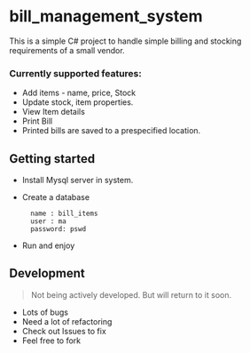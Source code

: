 # bill_management_system
This is a simple C# project to handle simple billing and stocking requirements of a small vendor.

### Currently supported features:
  * Add items - name, price, Stock
  * Update stock, item properties.
  * View Item details
  * Print Bill
  * Printed bills are saved to a prespecified location.

## Getting started

  * Install Mysql server in system.
  * Create a database 
    
    ```
      name : bill_items
      user : ma
      password: pswd
    ```
   
   * Run and enjoy


## Development

> Not being actively developed. But will return to it soon.

  * Lots of bugs 
  * Need a lot of refactoring
  * Check out Issues to fix
  * Feel free to fork

